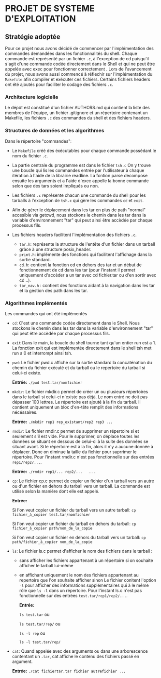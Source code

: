 # PROJET DE SYSTEME D'EXPLOITATION

## Stratégie adoptée

Pour ce projet nous avons décidé de commencer par l'implémentation des commandes demandées dans les fonctionnalités du shell. Chaque commande est représenté par un fichier `.c`, à l'exception de cd puisqu'il s'agit d'une commande codée directement dans le Shell et qui ne peut être appelée avec exec pour fonctionner correctement . Lors de l'avancement du projet, nous avons aussi commencé à réflechir sur l'implémentation du `Makefile` afin compiler et exécuter ces fichiers. Certains fichiers headers ont été ajoutés pour faciliter le codage des fichiers `.c`.

### Architecture logicielle
	
Le dépôt est constitué d'un fichier AUTHORS.md qui contient la liste des membres de l'équipe, un fichier .gitignore et un répertoire contenant un Makefile, les fichiers `.c` des commandes du shell et des fichiers headers.

### Structures de données et les algorithmes

Dans le répertoire "commandes":

* Le `Makefile` créé des éxécutables pour chaque commande possédant le nom du fichier `.c`.

* La partie centrale du programme est dans le fichier `tsh.c` On y trouve une boucle qui lis les commandes entrée par l'utilisateur à chaque itération à l'aide de la librairie readline. La fontion parse decompose ensuite les arguments et a l'aide d'exec appelle la bonne commande selon que des tars soient impliqués ou non. 

* Les fichiers `.c` représente  chacun une commande du shell pour les tarballs à l'exception de `tsh.c` qui gère les commandes `cd` et `exit`.
 
* Afin de gèrer le déplacement dans les tar en plus de path "normal" accesible via getcwd, nous stockons le chemin dans les tar dans la variable d'environnement "tar" qui peut ainsi être accèdée par chaque processus fils.

* Les fichiers headers facilitent l'implémentation des fichiers `.c`.

  * `tar.h`: représente la structure de l'entête d'un fichier dans un tarball grâce à une structure posix_header.
  * `print.h`: implémente des fonctions qui facilitent l'affichage dans la sortie standard.
  * `cd.h`: contient la fonction cd en dehors des tar et un début de fonctionnement de cd dans les tar (pour l'instant il permet uniquement d'accèder a un tar avec cd fichier.tar ou d'en sortir avec cd ..).
  * `tar_nav.h` : contient des fonctions aidant à la navigation dans les tar et la gestion des path dans les tar.

### Algorithmes implémentés

Les commandes qui ont été implémentés

* `cd`: C'est une commande codée directement dans le Shell. Nous stockons le chemin dans les tar dans la variable d'environnement "tar" qui peut être accèdée par chaque processus fils.

* `exit`
	Dans le main, la boucle du shell tourne tant qu'un entier run est a 1. La fonction exit qui est implémentée directement dans le shell tsh met run a 0 et interrompt
ainsi tsh.

* `pwd`: Le fichier pwd.c affiche sur la sortie standard la concaténation du chemin du fichier exécuté et du tarball ou le repertoire du tarball si celui-ci existe. 

	**Entrée:** 
	`./pwd test.tar/nomfichier`

* `mkdir`: Le fichier mkdir.c permet de créer un ou plusieurs répertoires dans le tarball si celui-ci n'existe pas déjà. Le nom entré ne doit pas dépasser 100 lettres. Le répertoire est ajouté à la fin du tarball. Il contient uniquement un bloc d'en-tête remplit des informations nécéssaires.
	
	**Entrée:** 
	`./mkdir rep1 rep_existant/rep2 rep3 ...`

* `rmdir`: Le fichier rmdir.c permet de supprimer un répertoire si et seulement s'il est vide. Pour le supprimer, on déplace toutes les données se situant en dessous de celui-ci à la suite des données se situant avant. Si le répertoire est à la fin, alors il n'y a aucune donnée à déplacer. Donc on diminue la taille du fichier pour suprrimer le répertoire. Pour l'instant rmdir.c n'est pas fonctionnelle sur des entrées `rep1/rep2/...`.

	**Entrée:** 
	`./rmdir rep1/... rep2/...   ...`

* `cp`: Le fichier cp.c permet de copier un fichier d'un tarball vers un autre ou d'un fichier en dehors du tarball vers un tarball. La commande est utilisé selon la manière dont elle est appelé.

  	**Entrée:**


	Si l'on veut copier un fichier du tarball vers un autre tarball: 
	`cp fichier_à_copier test.tar/nomfichier`

	Si l'on veut copier un fichier du tarball en dehors du tarball: 
	`cp fichier_à_copier path/nom_de_la_copie`

	Si l'on veut copier un fichier en dehors du tarball vers un tarball: 
	`cp path/fichier_à_copier nom_de_la_copie`
  	
	

* `ls`: Le fichier ls.c permet d'afficher le nom des fichiers dans le tarball :
  * sans afficher les fichiers appartenant à un répertoire si on souhaite afficher le tarball lui-même
  * en affichant uniquement le nom des fichiers appartenant au repertoire que l'on souhaite afficher sinon
Le fichier conitent l'option `-l` pour afficher des informations supplémentaires qui à le même rôle que `ls -l` dans un répertoire.
Pour l'instant ls.c n'est pas fonctionnelle sur des entrées `test.tar/rep1/rep2/...`.

	**Entrée:**


	`ls test.tar` ou

	`ls test.tar/rep/` ou

	`ls -l rep` ou

	`ls -l test.tar/rep/`
	
* `cat`: Quand appelée avec des arguments ou dans une arborescence contentant un `.tar`, cat affiche le contenu des fichiers passé en argument.

	**Entrée:**
	`./cat fichiertar.tar fichier autrefichier ...`

